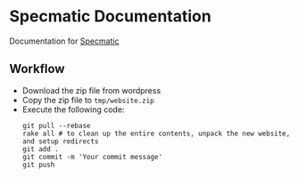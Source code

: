 # Specmatic Documentation

Documentation for [Specmatic](https://specmatic.io)

## Workflow

* Download the zip file from wordpress
* Copy the zip file to `tmp/website.zip`
* Execute the following code:
  ```shell
  git pull --rebase
  rake all # to clean up the entire contents, unpack the new website, and setup redirects
  git add .
  git commit -m 'Your commit message'
  git push
  ```

